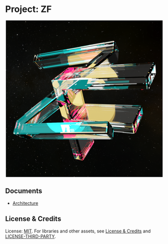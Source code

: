 # Project: ZF

<p align="center"><img width="500" height="500" src="./zf/assets/ZF.png" /></p>

## Documents

- [Architecture](./docs/architecture.md)

## License & Credits

License: [MIT](./LICENSE). For libraries and other assets, see [License & Credits](./CREDITS.md) and [LICENSE-THIRD-PARTY](./docs/LICENSE-THIRD-PARTY).